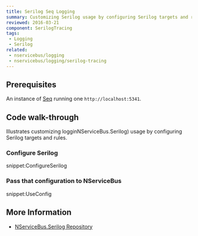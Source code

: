 ```yaml
---
title: Serilog Seq Logging
summary: Customizing Serilog usage by configuring Serilog targets and rules.
reviewed: 2016-03-21
component: SerilogTracing
tags:
 - Logging
 - Serilog
related:
 - nservicebus/logging
 - nservicebus/logging/serilog-tracing
---
```


## Prerequisites

An instance of [Seq](https://getseq.net/) running one `http://localhost:5341`.


## Code walk-through

Illustrates customizing logginNServiceBus.Serilog) usage by configuring Serilog targets and rules.


### Configure Serilog

snippet:ConfigureSerilog


### Pass that configuration to NServiceBus

snippet:UseConfig


## More Information

 * [NServiceBus.Serilog Repository](https://github.com/SimonCropp/NServiceBus.Serilog)